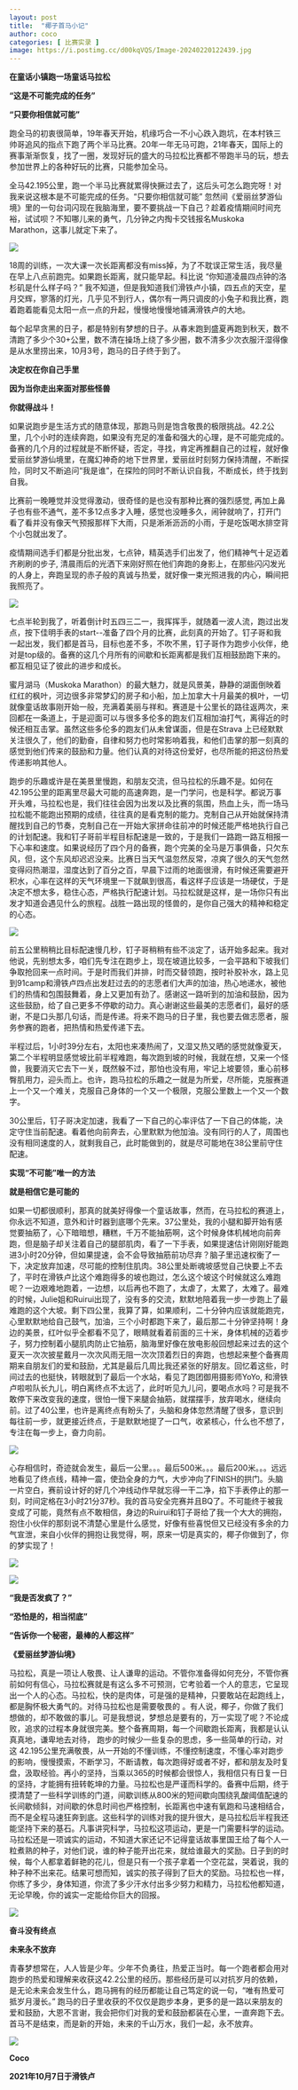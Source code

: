 ```yaml
---
layout: post
title:  "椰子首马小记"
author: coco
categories: [ 比赛实录 ]
image: https://i.postimg.cc/d00kqVQS/Image-20240220122439.jpg
---
```

  
**在童话小镇跑一场童话马拉松**

**“这是不可能完成的任务”**

**“只要你相信就可能”**  
  
  
跑全马的初衷很简单，19年春天开始，机缘巧合一不小心跌入跑坑，在本村铁三帅哥追风的指点下跑了两个半马比赛。20年一年无马可跑，21年春天，国际上的赛事渐渐恢复，找了一圈，发现好玩的盛大的马拉松比赛都不带跑半马的玩，想去参加世界上的各种好玩的比赛，只能参加全马。  
  
  
全马42.195公里，跑一个半马比赛就累得快撅过去了，这后头可怎么跑完呀！对我来说这根本是不可能完成的任务。“只要你相信就可能” 忽然间《爱丽丝梦游仙境》里的一句台词闪现在我脑海里，要不要挑战一下自己？趁着疫情期间时间充裕，试试呗？不知哪儿来的勇气，几分钟之内掏卡交钱报名Muskoka Marathon，这事儿就定下来了。  
  
  
  
![](../assets/images/posts/coco2/a1bc0bd804ffd768bfd43e2bad9a6f2f.jpeg)  
  
  
18周的训练，一次大课一次长距离都没有miss掉，为了不耽误正常生活，我尽量在早上八点前跑完。如果跑长距离，就只能早起。科比说 “你知道凌晨四点钟的洛杉矶是什么样子吗？” 我不知道，但是我知道我们滑铁卢小镇，四五点的天空，星月交辉，寥落的灯光，几乎见不到行人，偶尔有一两只调皮的小兔子和我比赛，跑着跑着能看见太阳一点一点的升起，慢慢地慢慢地铺满滑铁卢的大地。  
  
  
每个起早贪黑的日子，都是特别有梦想的日子。从春末跑到盛夏再跑到秋天，数不清跑了多少个30+公里，数不清在操场上绕了多少圈，数不清多少次衣服汗湿得像是从水里捞出来，10月3号，跑马的日子终于到了。  
  
  
**决定权在你自己手里**  
  
**因为当你走出来面对那些怪兽**  
  
**你就得战斗！**  
  
  
如果说跑步是生活方式的随意体现，那跑马则是饱含敬畏的极限挑战。42.2公里，几个小时的连续奔跑，如果没有充足的准备和强大的心理，是不可能完成的。备赛的几个月的过程就是不断怀疑，否定，寻找，肯定再推翻自己的过程，就好像爱丽丝梦游仙境里，在魔幻神奇的地下世界里，爱丽丝时刻努力保持清醒，不断探险，同时又不断追问“我是谁”，在探险的同时不断认识自我，不断成长，终于找到自我。  
  
  
比赛前一晚睡觉并没觉得激动，很奇怪的是也没有那种比赛的强烈感觉, 再加上鼻子也有些不通气，差不多12点多才入睡，感觉也没睡多久，闹钟就响了，打开门看了看并没有像天气预报那样下大雨，只是淅淅沥沥的小雨，于是吃饭喝水排空背个小包就出发了。  
  
  
疫情期间选手们都是分批出发，七点钟，精英选手们出发了，他们精神气十足迈着齐刷刷的步子, 清晨雨后的光洒下来刚好照在他们奔跑的身影上，在那些闪闪发光的人身上，奔跑呈现的赤子般的真诚与热爱，就好像一束光照进我的内心，瞬间把我照亮了。  
  
  
![](../assets/images/posts/coco2/a8d4fb5b689f56da8d44b605559c37d8.jpeg)  
  
  
七点半轮到我了，听着倒计时五四三二一，我挥挥手，就随着一波人流，跑过出发点，按下佳明手表的start--准备了四个月的比赛，此刻真的开始了。钉子哥和我一起出发，我们都是首马，目标也差不多，不吹不黑，钉子哥作为跑步小伙伴，绝对是top级的。备赛的这几个月所有的间歇和长距离都是我们互相鼓励跑下来的。都互相见证了彼此的进步和成长。  
  
  
蜜月湖马（Muskoka Marathon）的最大魅力，就是风景美，静静的湖面倒映着红红的枫叶，河边很多非常梦幻的房子和小船，加上加拿大十月最美的枫叶，一切就像童话故事刚开始一般，充满着美丽与祥和。赛道是十公里长的路往返两次，来回都在一条道上，于是迎面可以与很多多伦多的跑友们互相加油打气，离得近的时候还相互击掌。虽然这些多伦多的跑友们从未曾谋面，但是在Strava 上已经默默关注很久了，他们的勤奋，自律和努力也时常影响着我，和他们击掌的那一刻真的感觉到他们传来的鼓励和力量。他们认真的对待这份爱好，也尽所能的把这份热爱传递影响其他人。  
  
  
跑步的乐趣或许是在美景里慢跑，和朋友交流，但马拉松的乐趣不是。如何在42.195公里的距离里尽最大可能的高速奔跑，是一门学问，也是科学。都说万事开头难，马拉松也是，我们往往会因为出发以及比赛的氛围，热血上头，而一场马拉松能不能跑出预期的成绩，往往真的是看克制的能力。克制自己从开始就保持清醒找到自己的节奏，克制自己在一开始大家拼命往前冲的时候还能严格地执行自己的计划配速。我和钉子哥前半程目标配速是一致的，于是我们一路跑一路互相报一下心率和速度。如果说经历了四个月的备赛，跑个完美的全马是万事俱备，只欠东风，但，这个东风却迟迟没来。比赛日当天气温忽然反常，凉爽了很久的天气忽然变得闷热潮湿，湿度达到了百分之百，早晨下过雨的地面很滑，有时候还需要避开积水，心率在这样的天气环境里一下就飙到很高，看这样子应该是一场硬仗，于是决定不想太多，稳住心态，严格执行配速计划。马拉松就是这样，是一场你只有出发才知道会遇见什么的旅程。战胜一路出现的怪兽的，是你自己强大的精神和稳定的心态。  
  
  
![](../assets/images/posts/coco2/b53fac49ed1e8748f131255dcb5b40f4.jpeg)  
  
  
前五公里稍稍比目标配速慢几秒，钉子哥稍稍有些不淡定了，话开始多起来。我对他说，先别想太多，咱们先专注在跑步上，现在坡道比较多，一会平路和下坡我们争取抢回来一点时间。于是时而我们并排，时而交替领跑，按时补胶补水，路上见到91camp和滑铁卢四点出发赶过去的的志愿者们大声的加油，热心地递水，被他们的热情和包围鼓舞着，身上又更加有劲了。感谢这一路听到的加油和鼓励，因为这些鼓励，给了自己更多不停歇的动力。真心谢谢这些最美的志愿者们，最好的感谢，不是口头那几句话，而是传递。将来不跑马的日子里，我也要去做志愿者，服务参赛的跑者，把热情和热爱传递下去。  
  
  
半程过后，1小时39分左右，太阳也来凑热闹了，又湿又热又晒的感觉就像夏天，第二个半程明显感觉坡比前半程难跑，每次跑到坡的时候，我就在想，又来一个怪兽，我要消灭它去下一关，既然躲不过，那怕也没有用，牢记上坡要领，重心前移臀肌用力，迎头而上。也许，跑马拉松的乐趣之一就是为所爱，尽所能，克服赛道上一个又一个难关，克服自己身体的一个又一个极限，克服公里数上一个又一个数字。  
  
  
30公里后，钉子哥决定加速，我看了一下自己的心率评估了一下自己的体能，决定守住当前配速。看着他向前奔去，心里默默为他加油。没有同行的人了，周围也没有相同速度的人，就剩我自己，此时能做到的，就是尽可能地在38公里前守住配速。  
  
  
**实现“不可能”唯一的方法**  
  
**就是相信它是可能的**  
  
  
如果一切都很顺利，那真的就美好得像一个童话故事，然而，在马拉松的赛道上，你永远不知道，意外和计时器到底哪个先来。37公里处，我的小腿和脚开始有感觉要抽筋了，心下暗暗想，糟糕，千万不能抽筋啊，这个时候身体机械地向前奔跑，但是脑子却关注着自己的腿部肌肉，看了一下手表，如果提速估计刚刚好能跑进3小时20分钟，但如果提速，会不会导致抽筋前功尽弃？脑子里迅速权衡了一下，决定放弃加速，尽可能的控制住肌肉。38公里处断魂坡感觉自己快要上不去了，平时在滑铁卢比这个难跑得多的坡也跑过，怎么这个坡这个时候就这么难跑呢？一边艰难地跑着，一边想，以后再也不跑了，太虐了，太累了，太难了。最难的时候，Julie姐和Ruirui出现了，没有多的交流，默默地陪着我一步一步跑上了最难跑的这个大坡。剩下四公里，我算了算，如果顺利，二十分钟内应该就能跑完，心里默默地给自己鼓气，加油，三个小时都跑下来了，最后那二十分钟坚持啊！身边的美景，红叶似乎全都看不见了，眼睛就看着前面的三十米，身体机械的迈着步子，努力控制着小腿肌肉防止它抽筋，脑海里好像在放电影般回想起来过去的这个夏天一次次披星戴月一次次风雨无阻一次次顶着烈日的奔跑，也想起来整个备赛周期来自朋友们的爱和鼓励，尤其是最后几周比我还紧张的好朋友。回忆着这些，时间过去的也挺快，转眼就到了最后一个水站，看见了跑团御用摄影师YoYo, 和滑铁卢啦啦队长九儿，明白离终点不太远了，此时听见九儿问，要喝点水吗？可是我不敢停下来改变我的速度，很怕一慢下来腿会抽筋，就摆摆手，放弃喝水，继续向前。过了40公里，也许是离终点有盼头了，头脑和身体忽然清醒了很多，意识到每往前一步，就更接近终点，于是默默地提了一口气，收紧核心，什么也不想了，专注在每一步上，奋力向前。  
  
  
![](../assets/images/posts/coco2/24eff74694372e315fc85967e8afdf03.jpeg)  
  
  
心存相信时，奇迹就会发生，最后一公里。。。最后500米。。。最后200米。。。远远地看见了终点线，精神一震，使劲全身的力气，大步冲向了FINISH的拱门。头脑一片空白，赛前设计好的好几个冲线动作早就忘得一干二净，掐下手表停止的那一刻，时间定格在3小时21分37秒。我的首马安全完赛并且BQ了。不可能终于被我变成了可能，竟然有点不敢相信，身边的Ruirui和钉子哥给了我一个大大的拥抱，抱住小伙伴的那刻说不清楚心里是什么感觉，好像有些喜悦但又已经没有多余的力气宣泄，来自小伙伴的拥抱让我觉得，啊，原来一切是真实的，椰子你做到了，你的梦实现了！  
  
  
![](../assets/images/posts/coco2/b6f4e7b04047b8a6196254f4fd5d000b.jpeg)  
  
  
![](../assets/images/posts/coco2/4b4fbe8b065e5b138da676b2391d6a50.jpeg)  
  
  
  
**“我是否发疯了？”**  
  
**“恐怕是的，相当彻底”**  
  
**“告诉你一个秘密，最棒的人都这样”**  
  
**《爱丽丝梦游仙境》**  
  
  
马拉松，真是一项让人敬畏、让人谦卑的运动。不管你准备得如何充分，不管你赛前如何有信心，马拉松赛就是有这么多不可预测，它考验着一个人的意志，它呈现出一个人的心态。马拉松，快的是肉体，可是强的是精神，只要敢站在起跑线上，都是胸怀极大勇气的。对待马拉松也是需要敬畏的 。有人说，椰子，你做了我们想做的，却不敢做的事儿。可是我想说，梦想总是要有的，万一实现了呢？不论成败，追求的过程本身就很完美。整个备赛周期，每一个间歇跑长距离，我都是认认真真地，谦卑地去对待， 跑步的时候少一些复杂的思虑，多一些简单的行动，对这 42.195公里充满敬畏，从一开始的不懂训练，不懂控制速度，不懂心率对跑步的影响，慢慢摸索，不断学习，不断请教，每次跑得好或者不好，都和朋友及时复盘，汲取经验。再小的坚持，当乘以365的时候都会很惊人，我相信只有日复一日的坚持，才能拥有扭转乾坤的力量。马拉松也是严谨而科学的。备赛中后期，终于摸清楚了一些科学训练的门道，间歇训练从800米的短间歇向围绕乳酸阈值配速的长间歇倾斜，对间歇的休息时间也严格控制，长距离也中速有氧跑和马速相结合，而不是全程马速狂奔到底。这些科学的训练对我的提升很大，是马拉松后半程我还能坚持下来的基石。凡事讲究科学，马拉松这项运动，更是一门需要科学的运动。马拉松还是一项诚实的运动，不知道大家还记不记得童话故事里国王给了每个人一粒煮熟的种子，对他们说，谁的种子能开出花来，就给谁最大的奖励。日子到的时候，每个人都拿着鲜艳的花儿，但是只有一个孩子拿着一个空花盆，哭着说，我的种子种不出来花。结果可想而知，诚实的孩子得到了巨大的奖励。马拉松也一样，你练了多少，身体知道，你流了多少汗水付出多少努力和精力，马拉松他都知道，无论早晚，你的诚实一定能给你巨大的回报。  
  
  
![](../assets/images/posts/coco2/f7e562d801e3dcdc68d14969dee6c074.jpeg)  
  
  
  
**奋斗没有终点**  
  
**未来永不放弃**  
  
  
青春梦想常在，人人皆是少年。少年不负勇往，热爱正当时。每一个跑者都会用对跑步的热爱和理解来收获这42.2公里的经历。那些经历是可以对抗岁月的依赖，是无论未来会发生什么，跑马拥有的经历都能让自己笃定的说一句，“唯有热爱可抵岁月漫长。” 跑马的日子里收获的不仅仅是跑步本身，更多的是一路以来朋友的爱和鼓励，大恩不言谢，我会把你们对我的爱和鼓励都装在心里，一直奔跑下去。首马不是结束，而是新的开始，未来的千山万水，我们一起，永不放弃。  
  
  
![](../assets/images/posts/coco2/aee95f8cdb0d78f88790de0f6cc08c92.jpeg)  
  
  
**Coco**  
  
**2021年10月7日于滑铁卢**  
  

